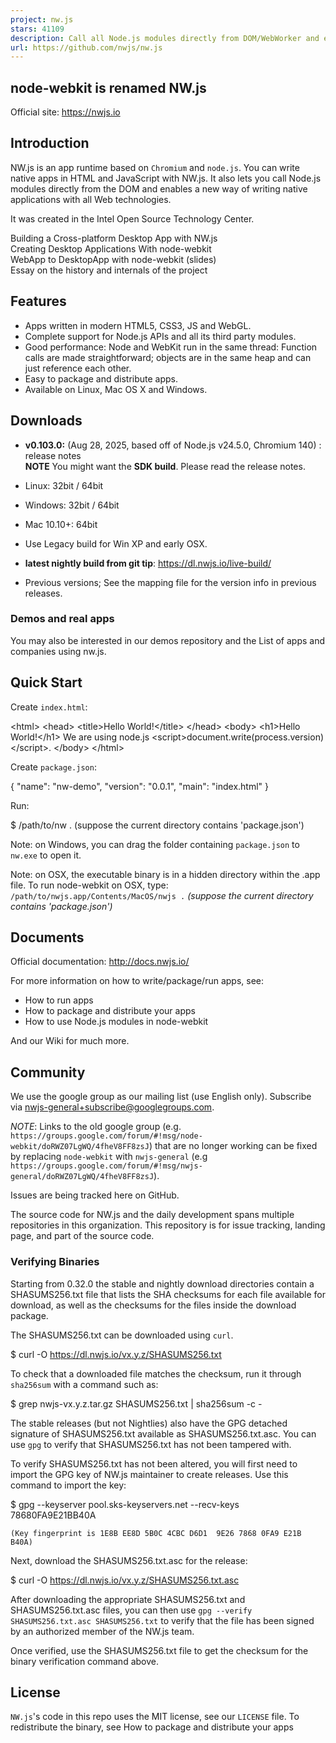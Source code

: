 ```yaml
---
project: nw.js
stars: 41109
description: Call all Node.js modules directly from DOM/WebWorker and enable a new way of writing applications with all Web technologies.
url: https://github.com/nwjs/nw.js
---
```


node-webkit is renamed NW.js
----------------------------

  
Official site: https://nwjs.io

Introduction
------------

NW.js is an app runtime based on `Chromium` and `node.js`. You can write native apps in HTML and JavaScript with NW.js. It also lets you call Node.js modules directly from the DOM and enables a new way of writing native applications with all Web technologies.

It was created in the Intel Open Source Technology Center.

Building a Cross-platform Desktop App with NW.js  
Creating Desktop Applications With node-webkit  
WebApp to DesktopApp with node-webkit (slides)  
Essay on the history and internals of the project

Features
--------

-   Apps written in modern HTML5, CSS3, JS and WebGL.
-   Complete support for Node.js APIs and all its third party modules.
-   Good performance: Node and WebKit run in the same thread: Function calls are made straightforward; objects are in the same heap and can just reference each other.
-   Easy to package and distribute apps.
-   Available on Linux, Mac OS X and Windows.

Downloads
---------

-   **v0.103.0:** (Aug 28, 2025, based off of Node.js v24.5.0, Chromium 140) : release notes  
    **NOTE** You might want the **SDK build**. Please read the release notes.
    
-   Linux: 32bit / 64bit
    
-   Windows: 32bit / 64bit
    
-   Mac 10.10+: 64bit
    
-   Use Legacy build for Win XP and early OSX.
    
-   **latest nightly build from git tip**: https://dl.nwjs.io/live-build/
    
-   Previous versions; See the mapping file for the version info in previous releases.
    

### Demos and real apps

You may also be interested in our demos repository and the List of apps and companies using nw.js.

Quick Start
-----------

Create `index.html`:

<!DOCTYPE html\>
<html\>
  <head\>
    <title\>Hello World!</title\>
  </head\>
  <body\>
    <h1\>Hello World!</h1\>
    We are using node.js <script\>document.write(process.version)</script\>.
  </body\>
</html\>

Create `package.json`:

{
  "name": "nw-demo",
  "version": "0.0.1",
  "main": "index.html"
}

Run:

$ /path/to/nw .  (suppose the current directory contains 'package.json')

Note: on Windows, you can drag the folder containing `package.json` to `nw.exe` to open it.

Note: on OSX, the executable binary is in a hidden directory within the .app file. To run node-webkit on OSX, type:  
`/path/to/nwjs.app/Contents/MacOS/nwjs .` _(suppose the current directory contains 'package.json')_

Documents
---------

Official documentation: http://docs.nwjs.io/

For more information on how to write/package/run apps, see:

-   How to run apps
-   How to package and distribute your apps
-   How to use Node.js modules in node-webkit

And our Wiki for much more.

Community
---------

We use the google group as our mailing list (use English only). Subscribe via nwjs-general+subscribe@googlegroups.com.

_NOTE_: Links to the old google group (e.g. `https://groups.google.com/forum/#!msg/node-webkit/doRWZ07LgWQ/4fheV8FF8zsJ`) that are no longer working can be fixed by replacing `node-webkit` with `nwjs-general` (e.g `https://groups.google.com/forum/#!msg/nwjs-general/doRWZ07LgWQ/4fheV8FF8zsJ`).

Issues are being tracked here on GitHub.

The source code for NW.js and the daily development spans multiple repositories in this organization. This repository is for issue tracking, landing page, and part of the source code.

### Verifying Binaries

Starting from 0.32.0 the stable and nightly download directories contain a SHASUMS256.txt file that lists the SHA checksums for each file available for download, as well as the checksums for the files inside the download package.

The SHASUMS256.txt can be downloaded using `curl`.

$ curl -O https://dl.nwjs.io/vx.y.z/SHASUMS256.txt

To check that a downloaded file matches the checksum, run it through `sha256sum` with a command such as:

$ grep nwjs-vx.y.z.tar.gz SHASUMS256.txt | sha256sum -c -

The stable releases (but not Nightlies) also have the GPG detached signature of SHASUMS256.txt available as SHASUMS256.txt.asc. You can use `gpg` to verify that SHASUMS256.txt has not been tampered with.

To verify SHASUMS256.txt has not been altered, you will first need to import the GPG key of NW.js maintainer to create releases. Use this command to import the key:

$ gpg --keyserver pool.sks-keyservers.net --recv-keys 78680FA9E21BB40A

```
(Key fingerprint is 1E8B EE8D 5B0C 4CBC D6D1  9E26 7868 0FA9 E21B B40A)
```

Next, download the SHASUMS256.txt.asc for the release:

$ curl -O https://dl.nwjs.io/vx.y.z/SHASUMS256.txt.asc

After downloading the appropriate SHASUMS256.txt and SHASUMS256.txt.asc files, you can then use `gpg --verify SHASUMS256.txt.asc SHASUMS256.txt` to verify that the file has been signed by an authorized member of the NW.js team.

Once verified, use the SHASUMS256.txt file to get the checksum for the binary verification command above.

License
-------

`NW.js`'s code in this repo uses the MIT license, see our `LICENSE` file. To redistribute the binary, see How to package and distribute your apps
